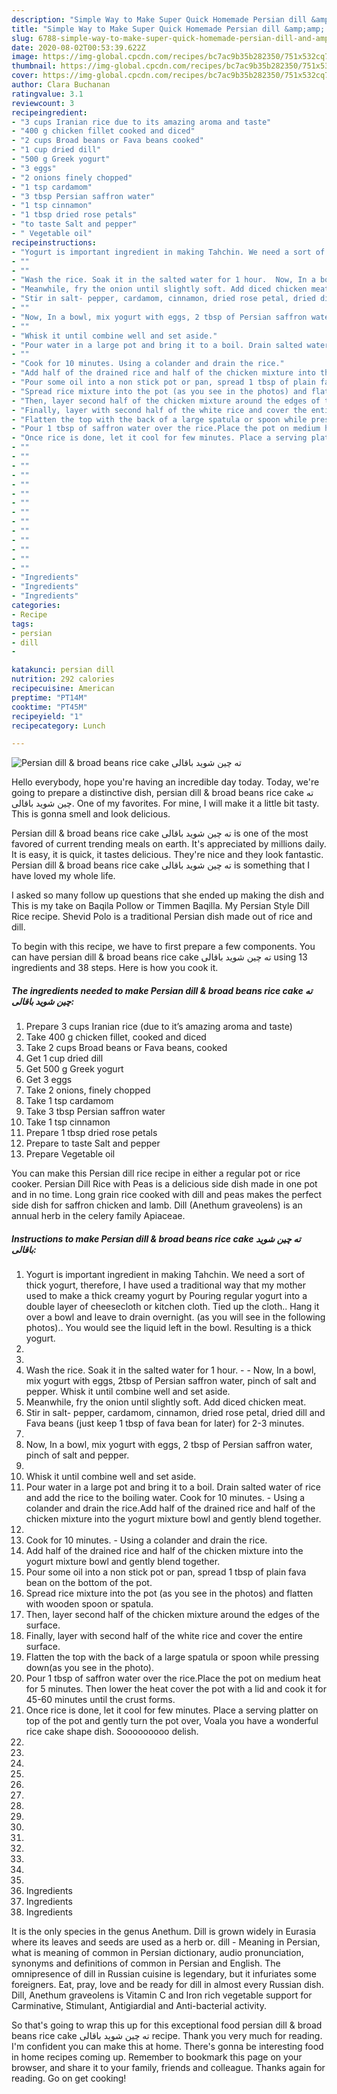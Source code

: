 ```yaml
---
description: "Simple Way to Make Super Quick Homemade Persian dill &amp;amp; broad beans rice cake ته چین شوید باقالی"
title: "Simple Way to Make Super Quick Homemade Persian dill &amp;amp; broad beans rice cake ته چین شوید باقالی"
slug: 6788-simple-way-to-make-super-quick-homemade-persian-dill-and-amp-broad-beans-rice-cake
date: 2020-08-02T00:53:39.622Z
image: https://img-global.cpcdn.com/recipes/bc7ac9b35b282350/751x532cq70/persian-dill-broad-beans-rice-cake-ته-چین-شوید-باقالی-recipe-main-photo.jpg
thumbnail: https://img-global.cpcdn.com/recipes/bc7ac9b35b282350/751x532cq70/persian-dill-broad-beans-rice-cake-ته-چین-شوید-باقالی-recipe-main-photo.jpg
cover: https://img-global.cpcdn.com/recipes/bc7ac9b35b282350/751x532cq70/persian-dill-broad-beans-rice-cake-ته-چین-شوید-باقالی-recipe-main-photo.jpg
author: Clara Buchanan
ratingvalue: 3.1
reviewcount: 3
recipeingredient:
- "3 cups Iranian rice due to its amazing aroma and taste"
- "400 g chicken fillet cooked and diced"
- "2 cups Broad beans or Fava beans cooked"
- "1 cup dried dill"
- "500 g Greek yogurt"
- "3 eggs"
- "2 onions finely chopped"
- "1 tsp cardamom"
- "3 tbsp Persian saffron water"
- "1 tsp cinnamon"
- "1 tbsp dried rose petals"
- "to taste Salt and pepper"
- " Vegetable oil"
recipeinstructions:
- "Yogurt is important ingredient in making Tahchin. We need a sort of thick yogurt, therefore, I have used a traditional way that my mother used to make a thick creamy yogurt by Pouring regular yogurt into a double layer of cheesecloth or kitchen cloth. Tied up the cloth.. Hang it over a bowl and leave to drain overnight. (as you will see in the following photos).. You would see the liquid left in the bowl. Resulting is a thick yogurt."
- ""
- ""
- "Wash the rice. Soak it in the salted water for 1 hour.  Now, In a bowl, mix yogurt with eggs, 2tbsp of Persian saffron water, pinch of salt and pepper. Whisk it until combine well and set aside."
- "Meanwhile, fry the onion until slightly soft. Add diced chicken meat."
- "Stir in salt- pepper, cardamom, cinnamon, dried rose petal, dried dill and Fava beans (just keep 1 tbsp of fava bean for later) for 2-3 minutes."
- ""
- "Now, In a bowl, mix yogurt with eggs, 2 tbsp of Persian saffron water, pinch of salt and pepper."
- ""
- "Whisk it until combine well and set aside."
- "Pour water in a large pot and bring it to a boil. Drain salted water of rice and add the rice to the boiling water. Cook for 10 minutes. Using a colander and drain the rice.Add half of the drained rice and half of the chicken mixture into the yogurt mixture bowl and gently blend together."
- ""
- "Cook for 10 minutes. Using a colander and drain the rice."
- "Add half of the drained rice and half of the chicken mixture into the yogurt mixture bowl and gently blend together."
- "Pour some oil into a non stick pot or pan, spread 1 tbsp of plain fava bean on the bottom of the pot."
- "Spread rice mixture into the pot (as you see in the photos) and flatten with wooden spoon or spatula."
- "Then, layer second half of the chicken mixture around the edges of the surface."
- "Finally, layer with second half of the white rice and cover the entire surface."
- "Flatten the top with the back of a large spatula or spoon while pressing down(as you see in the photo)."
- "Pour 1 tbsp of saffron water over the rice.Place the pot on medium heat for 5 minutes. Then lower the heat cover the pot with a lid and cook it for 45-60 minutes until the crust forms."
- "Once rice is done, let it cool for few minutes. Place a serving platter on top of the pot and gently turn the pot over, Voala you have a wonderful rice cake shape dish. Sooooooooo delish."
- ""
- ""
- ""
- ""
- ""
- ""
- ""
- ""
- ""
- ""
- ""
- ""
- ""
- ""
- "Ingredients"
- "Ingredients"
- "Ingredients"
categories:
- Recipe
tags:
- persian
- dill
- 

katakunci: persian dill  
nutrition: 292 calories
recipecuisine: American
preptime: "PT14M"
cooktime: "PT45M"
recipeyield: "1"
recipecategory: Lunch

---
```



![Persian dill &amp; broad beans rice cake ته چین شوید باقالی](https://img-global.cpcdn.com/recipes/bc7ac9b35b282350/751x532cq70/persian-dill-broad-beans-rice-cake-ته-چین-شوید-باقالی-recipe-main-photo.jpg)

Hello everybody, hope you're having an incredible day today. Today, we're going to prepare a distinctive dish, persian dill &amp; broad beans rice cake ته چین شوید باقالی. One of my favorites. For mine, I will make it a little bit tasty. This is gonna smell and look delicious.

Persian dill &amp; broad beans rice cake ته چین شوید باقالی is one of the most favored of current trending meals on earth. It's appreciated by millions daily. It is easy, it is quick, it tastes delicious. They're nice and they look fantastic. Persian dill &amp; broad beans rice cake ته چین شوید باقالی is something that I have loved my whole life.

I asked so many follow up questions that she ended up making the dish and This is my take on Baqila Pollow or Timmen Baqilla. My Persian Style Dill Rice recipe. Shevid Polo is a traditional Persian dish made out of rice and dill.


To begin with this recipe, we have to first prepare a few components. You can have persian dill &amp; broad beans rice cake ته چین شوید باقالی using 13 ingredients and 38 steps. Here is how you cook it.

<!--inarticleads1-->

##### The ingredients needed to make Persian dill &amp; broad beans rice cake ته چین شوید باقالی:

1. Prepare 3 cups Iranian rice (due to it’s amazing aroma and taste)
1. Take 400 g chicken fillet, cooked and diced
1. Take 2 cups Broad beans or Fava beans, cooked
1. Get 1 cup dried dill
1. Get 500 g Greek yogurt
1. Get 3 eggs
1. Take 2 onions, finely chopped
1. Take 1 tsp cardamom
1. Take 3 tbsp Persian saffron water
1. Take 1 tsp cinnamon
1. Prepare 1 tbsp dried rose petals
1. Prepare to taste Salt and pepper
1. Prepare  Vegetable oil


You can make this Persian dill rice recipe in either a regular pot or rice cooker. Persian Dill Rice with Peas is a delicious side dish made in one pot and in no time. Long grain rice cooked with dill and peas makes the perfect side dish for saffron chicken and lamb. Dill (Anethum graveolens) is an annual herb in the celery family Apiaceae. 

<!--inarticleads2-->

##### Instructions to make Persian dill &amp; broad beans rice cake ته چین شوید باقالی:

1. Yogurt is important ingredient in making Tahchin. We need a sort of thick yogurt, therefore, I have used a traditional way that my mother used to make a thick creamy yogurt by Pouring regular yogurt into a double layer of cheesecloth or kitchen cloth. Tied up the cloth.. Hang it over a bowl and leave to drain overnight. (as you will see in the following photos).. You would see the liquid left in the bowl. Resulting is a thick yogurt.
1. 
1. 
1. Wash the rice. Soak it in the salted water for 1 hour. -  - Now, In a bowl, mix yogurt with eggs, 2tbsp of Persian saffron water, pinch of salt and pepper. Whisk it until combine well and set aside.
1. Meanwhile, fry the onion until slightly soft. Add diced chicken meat.
1. Stir in salt- pepper, cardamom, cinnamon, dried rose petal, dried dill and Fava beans (just keep 1 tbsp of fava bean for later) for 2-3 minutes.
1. 
1. Now, In a bowl, mix yogurt with eggs, 2 tbsp of Persian saffron water, pinch of salt and pepper.
1. 
1. Whisk it until combine well and set aside.
1. Pour water in a large pot and bring it to a boil. Drain salted water of rice and add the rice to the boiling water. Cook for 10 minutes. - Using a colander and drain the rice.Add half of the drained rice and half of the chicken mixture into the yogurt mixture bowl and gently blend together.
1. 
1. Cook for 10 minutes. - Using a colander and drain the rice.
1. Add half of the drained rice and half of the chicken mixture into the yogurt mixture bowl and gently blend together.
1. Pour some oil into a non stick pot or pan, spread 1 tbsp of plain fava bean on the bottom of the pot.
1. Spread rice mixture into the pot (as you see in the photos) and flatten with wooden spoon or spatula.
1. Then, layer second half of the chicken mixture around the edges of the surface.
1. Finally, layer with second half of the white rice and cover the entire surface.
1. Flatten the top with the back of a large spatula or spoon while pressing down(as you see in the photo).
1. Pour 1 tbsp of saffron water over the rice.Place the pot on medium heat for 5 minutes. Then lower the heat cover the pot with a lid and cook it for 45-60 minutes until the crust forms.
1. Once rice is done, let it cool for few minutes. Place a serving platter on top of the pot and gently turn the pot over, Voala you have a wonderful rice cake shape dish. Sooooooooo delish.
1. 
1. 
1. 
1. 
1. 
1. 
1. 
1. 
1. 
1. 
1. 
1. 
1. 
1. 
1. Ingredients
1. Ingredients
1. Ingredients


It is the only species in the genus Anethum. Dill is grown widely in Eurasia where its leaves and seeds are used as a herb or. dill - Meaning in Persian, what is meaning of common in Persian dictionary, audio pronunciation, synonyms and definitions of common in Persian and English. The omnipresence of dill in Russian cuisine is legendary, but it infuriates some foreigners. Eat, pray, love and be ready for dill in almost every Russian dish. Dill, Anethum graveolens is Vitamin C and Iron rich vegetable support for Carminative, Stimulant, Antigiardial and Anti-bacterial activity. 

So that's going to wrap this up for this exceptional food persian dill &amp; broad beans rice cake ته چین شوید باقالی recipe. Thank you very much for reading. I'm confident you can make this at home. There's gonna be interesting food in home recipes coming up. Remember to bookmark this page on your browser, and share it to your family, friends and colleague. Thanks again for reading. Go on get cooking!
